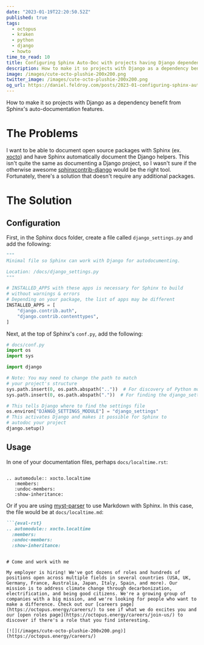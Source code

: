 ```yaml
---
date: "2023-01-19T22:20:50.52Z"
published: true
tags:
  - octopus
  - kraken
  - python
  - django
  - howto
time_to_read: 10
title: Configuring Sphinx Auto-Doc with projects having Django dependencies
description: How to make it so projects with Django as a dependency benefit from Sphinx's auto-documentation features.
image: /images/cute-octo-plushie-200x200.png
twitter_image: /images/cute-octo-plushie-200x200.png
og_url: https://daniel.feldroy.com/posts/2023-01-configuring-sphinx-auto-doc-with-django
---
```


How to make it so projects with Django as a dependency benefit from Sphinx's auto-documentation features.

# The Problems

I want to be able to document open source packages with Sphinx (ex. [xocto](https://github.com/octoenergy/xocto)) and have Sphinx automatically document the Django helpers. This isn't quite the same as documenting a Django project, so I wasn't sure if the otherwise awesome [sphinxcontrib-django](https://sphinxcontrib-django.readthedocs.io/) would be the right tool. Fortunately, there's a solution that doesn't require any additional packages.

# The Solution

## Configuration

First, in the Sphinx docs folder, create a file called `django_settings.py` and add the following:

```python
"""
Minimal file so Sphinx can work with Django for autodocumenting.

Location: /docs/django_settings.py
"""

# INSTALLED_APPS with these apps is necessary for Sphinx to build
# without warnings & errors
# Depending on your package, the list of apps may be different
INSTALLED_APPS = [
    "django.contrib.auth",
    "django.contrib.contenttypes",
]
```

Next, at the top of Sphinx's `conf.py`, add the following:

```python
# docs/conf.py
import os
import sys

import django

# Note: You may need to change the path to match
# your project's structure
sys.path.insert(0, os.path.abspath(".."))  # For discovery of Python modules
sys.path.insert(0, os.path.abspath("."))  # For finding the django_settings.py file

# This tells Django where to find the settings file
os.environ["DJANGO_SETTINGS_MODULE"] = "django_settings"
# This activates Django and makes it possible for Sphinx to
# autodoc your project
django.setup()
```

## Usage

In one of your documentation files, perhaps `docs/localtime.rst`:

```plaintext

.. automodule:: xocto.localtime
   :members:
   :undoc-members:
   :show-inheritance:
```

Or if you are using [myst-parser](https://myst-parser.readthedocs.io/) to use Markdown with Sphinx. In this case, the file would be at `docs/localtime.md`:

```markdown
```{eval-rst}
.. automodule:: xocto.localtime
  :members:
  :undoc-members:
  :show-inheritance:
```
```

# Come and work with me

My employer is hiring! We've got dozens of roles and hundreds of positions open across multiple fields in several countries (USA, UK, Germany, France, Australia, Japan, Italy, Spain, and more). Our mission is to address climate change through decarbonization, electrification, and being good citizens. We're a growing group of companies with a big mission, and we're looking for people who want to make a difference. Check out our [careers page](https://octopus.energy/careers/) to see if what we do excites you and our [open roles page](https://octopus.energy/careers/join-us/) to discover if there's a role that you find interesting.

[![](/images/cute-octo-plushie-200x200.png)](https://octopus.energy/careers/)
